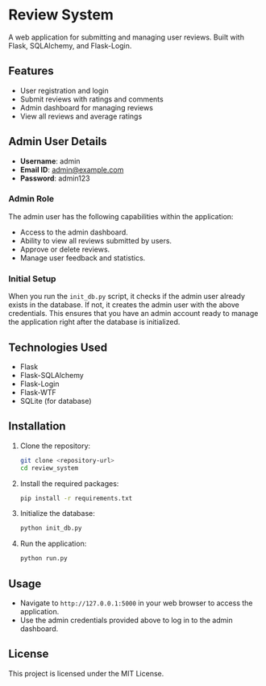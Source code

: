 # Review System

A web application for submitting and managing user reviews. Built with Flask, SQLAlchemy, and Flask-Login.

## Features

- User registration and login
- Submit reviews with ratings and comments
- Admin dashboard for managing reviews
- View all reviews and average ratings

## Admin User Details

- **Username**: admin
- **Email ID**: admin@example.com
- **Password**: admin123

### Admin Role
The admin user has the following capabilities within the application:

- Access to the admin dashboard.
- Ability to view all reviews submitted by users.
- Approve or delete reviews.
- Manage user feedback and statistics.

### Initial Setup
When you run the `init_db.py` script, it checks if the admin user already exists in the database. If not, it creates the admin user with the above credentials. This ensures that you have an admin account ready to manage the application right after the database is initialized.

## Technologies Used

- Flask
- Flask-SQLAlchemy
- Flask-Login
- Flask-WTF
- SQLite (for database)

## Installation

1. Clone the repository:
   ```bash
   git clone <repository-url>
   cd review_system
   ```

2. Install the required packages:
   ```bash
   pip install -r requirements.txt
   ```

3. Initialize the database:
   ```bash
   python init_db.py
   ```

4. Run the application:
   ```bash
   python run.py
   ```

## Usage

- Navigate to `http://127.0.0.1:5000` in your web browser to access the application.
- Use the admin credentials provided above to log in to the admin dashboard.

## License

This project is licensed under the MIT License.
